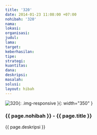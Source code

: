 ```yaml
---
title: '320'
date: 2014-01-23 11:08:00 +07:00
nohibah: '320'
nama:
lokasi:
organisasi:
judul:
lama:
target:
keberhasilan:
tipe:
strategi:
kuantitas:
dana:
deskripsi:
masalah:
solusi:
layout: hibah
---
```


![320](/static/img/hibahcms/320.png){: .img-responsive }{: width="350" }

### {{ page.nohibah }} - {{ page.title }}

{{ page.deskripsi }}
